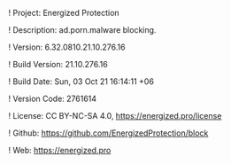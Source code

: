 ! Project: Energized Protection

! Description: ad.porn.malware blocking.

! Version: 6.32.0810.21.10.276.16

! Build Version: 21.10.276.16

! Build Date: Sun, 03 Oct 21 16:14:11 +06

! Version Code: 2761614

! License: CC BY-NC-SA 4.0, https://energized.pro/license

! Github: https://github.com/EnergizedProtection/block

! Web: https://energized.pro
